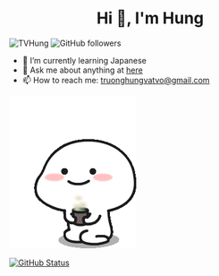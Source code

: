 <h1 align="center">Hi 👋, I'm Hung</h1>

<p align="left"> <img src="https://komarev.com/ghpvc/?username=TVHung&label=Profile%20views&color=0e75b6&style=flat" alt="TVHung" /> <img alt="GitHub followers" src="https://img.shields.io/github/followers/TVHung?style=social"> </p>

- 🌱 I’m currently learning Japanese
- 💬 Ask me about anything at [here](https://www.facebook.com/hung.tv99/)
- 📫 How to reach me: truonghungvatvo@gmail.com

[![TVHung](tenor1.gif)](https://www.facebook.com/hung.tv99/)

[![GitHub Status](https://github-readme-stats.vercel.app/api?username=TVHung&show_icons=true&theme=cobalt&count_private=true)](https://www.facebook.com/hung.tv99)
